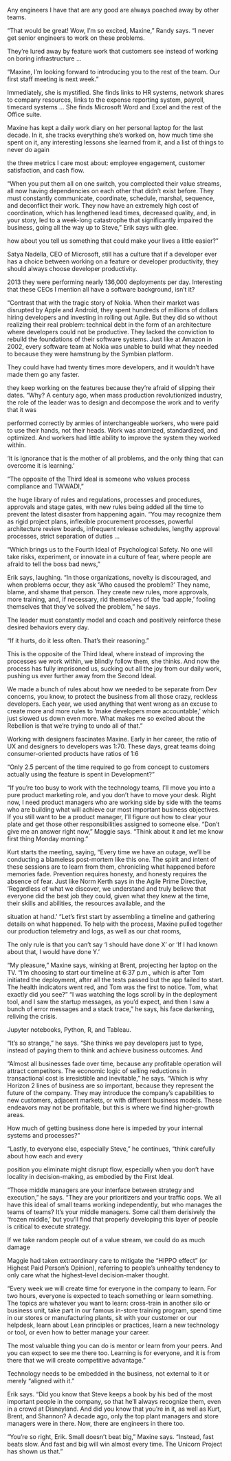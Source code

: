 
Any engineers I have that are any good are always poached away by other teams.

“That would be great! Wow, I’m so excited, Maxine,” Randy says. “I never get senior engineers to work on these problems.

They’re lured away by feature work that customers see instead of working on boring infrastructure …

“Maxine, I’m looking forward to introducing you to the rest of the team. Our first staff meeting is next week.”

Immediately, she is mystified. She finds links to HR systems, network shares to company resources, links to the expense reporting system, payroll, timecard systems … She finds Microsoft Word and Excel and the rest of the Office suite.

Maxine has kept a daily work diary on her personal laptop for the last decade. In it, she tracks everything she’s worked on, how much time she spent on it, any interesting lessons she learned from it, and a list of things to never do again

the three metrics I care most about: employee engagement, customer satisfaction, and cash flow.

“When you put them all on one switch, you complected their value streams, all now having dependencies on each other that didn’t exist before. They must constantly communicate, coordinate, schedule, marshal, sequence, and deconflict their work. They now have an extremely high cost of coordination, which has lengthened lead times, decreased quality, and, in your story, led to a week-long catastrophe that significantly impaired the business, going all the way up to Steve,” Erik says with glee.

how about you tell us something that could make your lives a little easier?”

Satya Nadella, CEO of Microsoft, still has a culture that if a developer ever has a choice between working on a feature or developer productivity, they should always choose developer productivity.

2013 they were performing nearly 136,000 deployments per day. Interesting that these CEOs I mention all have a software background, isn’t it?

“Contrast that with the tragic story of Nokia. When their market was disrupted by Apple and Android, they spent hundreds of millions of dollars hiring developers and investing in rolling out Agile. But they did so without realizing their real problem: technical debt in the form of an architecture where developers could not be productive. They lacked the conviction to rebuild the foundations of their software systems. Just like at Amazon in 2002, every software team at Nokia was unable to build what they needed to because they were hamstrung by the Symbian platform.

They could have had twenty times more developers, and it wouldn’t have made them go any faster.

they keep working on the features because they’re afraid of slipping their dates. “Why? A century ago, when mass production revolutionized industry, the role of the leader was to design and decompose the work and to verify that it was

performed correctly by armies of interchangeable workers, who were paid to use their hands, not their heads. Work was atomized, standardized, and optimized. And workers had little ability to improve the system they worked within.

‘It is ignorance that is the mother of all problems, and the only thing that can overcome it is learning.’

“The opposite of the Third Ideal is someone who values process compliance and TWWADI,”

the huge library of rules and regulations, processes and procedures, approvals and stage gates, with new rules being added all the time to prevent the latest disaster from happening again. “You may recognize them as rigid project plans, inflexible procurement processes, powerful architecture review boards, infrequent release schedules, lengthy approval processes, strict separation of duties …

“Which brings us to the Fourth Ideal of Psychological Safety. No one will take risks, experiment, or innovate in a culture of fear, where people are afraid to tell the boss bad news,”

Erik says, laughing. “In those organizations, novelty is discouraged, and when problems occur, they ask ‘Who caused the problem?’ They name, blame, and shame that person. They create new rules, more approvals, more training, and, if necessary, rid themselves of the ‘bad apple,’ fooling themselves that they’ve solved the problem,” he says.

The leader must constantly model and coach and positively reinforce these desired behaviors every day.

“If it hurts, do it less often. That’s their reasoning.”

This is the opposite of the Third Ideal, where instead of improving the processes we work within, we blindly follow them, she thinks. And now the process has fully imprisoned us, sucking out all the joy from our daily work, pushing us ever further away from the Second Ideal.

We made a bunch of rules about how we needed to be separate from Dev concerns, you know, to protect the business from all those crazy, reckless developers. Each year, we used anything that went wrong as an excuse to create more and more rules to ‘make developers more accountable,’ which just slowed us down even more. What makes me so excited about the Rebellion is that we’re trying to undo all of that.”

Working with designers fascinates Maxine. Early in her career, the ratio of UX and designers to developers was 1:70. These days, great teams doing consumer-oriented products have ratios of 1:6

“Only 2.5 percent of the time required to go from concept to customers actually using the feature is spent in Development?”

“If you’re too busy to work with the technology teams, I’ll move you into a pure product marketing role, and you don’t have to move your desk. Right now, I need product managers who are working side by side with the teams who are building what will achieve our most important business objectives. If you still want to be a product manager, I’ll figure out how to clear your plate and get those other responsibilities assigned to someone else. “Don’t give me an answer right now,” Maggie says. “Think about it and let me know first thing Monday morning.”

Kurt starts the meeting, saying, “Every time we have an outage, we’ll be conducting a blameless post-mortem like this one. The spirit and intent of these sessions are to learn from them, chronicling what happened before memories fade. Prevention requires honesty, and honesty requires the absence of fear. Just like Norm Kerth says in the Agile Prime Directive, ‘Regardless of what we discover, we understand and truly believe that everyone did the best job they could, given what they knew at the time, their skills and abilities, the resources available, and the

situation at hand.’ “Let’s first start by assembling a timeline and gathering details on what happened. To help with the process, Maxine pulled together our production telemetry and logs, as well as our chat rooms,

The only rule is that you can’t say ‘I should have done X’ or ‘If I had known about that, I would have done Y.’

“My pleasure,” Maxine says, winking at Brent, projecting her laptop on the TV. “I’m choosing to start our timeline at 6:37 p.m., which is after Tom initiated the deployment, after all the tests passed but the app failed to start. The health indicators went red, and Tom was the first to notice. Tom, what exactly did you see?” “I was watching the logs scroll by in the deployment tool, and I saw the startup messages, as you’d expect, and then I saw a bunch of error messages and a stack trace,” he says, his face darkening, reliving the crisis.

Jupyter notebooks, Python, R, and Tableau.

“It’s so strange,” he says. “She thinks we pay developers just to type, instead of paying them to think and achieve business outcomes. And

“Almost all businesses fade over time, because any profitable operation will attract competitors. The economic logic of selling reductions in transactional cost is irresistible and inevitable,” he says. “Which is why Horizon 2 lines of business are so important, because they represent the future of the company. They may introduce the company’s capabilities to new customers, adjacent markets, or with different business models. These endeavors may not be profitable, but this is where we find higher-growth areas.

How much of getting business done here is impeded by your internal systems and processes?”

“Lastly, to everyone else, especially Steve,” he continues, “think carefully about how each and every

position you eliminate might disrupt flow, especially when you don’t have locality in decision-making, as embodied by the First Ideal.

“Those middle managers are your interface between strategy and execution,” he says. “They are your prioritizers and your traffic cops. We all have this ideal of small teams working independently, but who manages the teams of teams? It’s your middle managers. Some call them derisively the ‘frozen middle,’ but you’ll find that properly developing this layer of people is critical to execute strategy.

If we take random people out of a value stream, we could do as much damage

Maggie had taken extraordinary care to mitigate the “HIPPO effect” (or Highest Paid Person’s Opinion), referring to people’s unhealthy tendency to only care what the highest-level decision-maker thought.

“Every week we will create time for everyone in the company to learn. For two hours, everyone is expected to teach something or learn something. The topics are whatever you want to learn: cross-train in another silo or business unit, take part in our famous in-store training program, spend time in our stores or manufacturing plants, sit with your customer or our helpdesk, learn about Lean principles or practices, learn a new technology or tool, or even how to better manage your career.

The most valuable thing you can do is mentor or learn from your peers. And you can expect to see me there too. Learning is for everyone, and it is from there that we will create competitive advantage.”

Technology needs to be embedded in the business, not external to it or merely “aligned with it.”

Erik says. “Did you know that Steve keeps a book by his bed of the most important people in the company, so that he’ll always recognize them, even in a crowd at Disneyland. And did you know that you’re in it, as well as Kurt, Brent, and Shannon? A decade ago, only the top plant managers and store managers were in there. Now, there are engineers in there too.

“You’re so right, Erik. Small doesn’t beat big,” Maxine says. “Instead, fast beats slow. And fast and big will win almost every time. The Unicorn Project has shown us that.”
